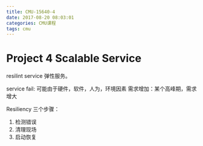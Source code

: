 ```yaml
---
title: CMU-15640-4
date: 2017-08-20 08:03:01
categories: CMU课程
tags: cmu
---
```

# Project 4 Scalable Service
resilint service 弹性服务。

service fail: 可能由于硬件，软件，人为，环境因素
需求增加：某个高峰期，需求增大

Resiliency 三个步骤：
1. 检测错误 
2. 清理现场
3. 启动恢复

